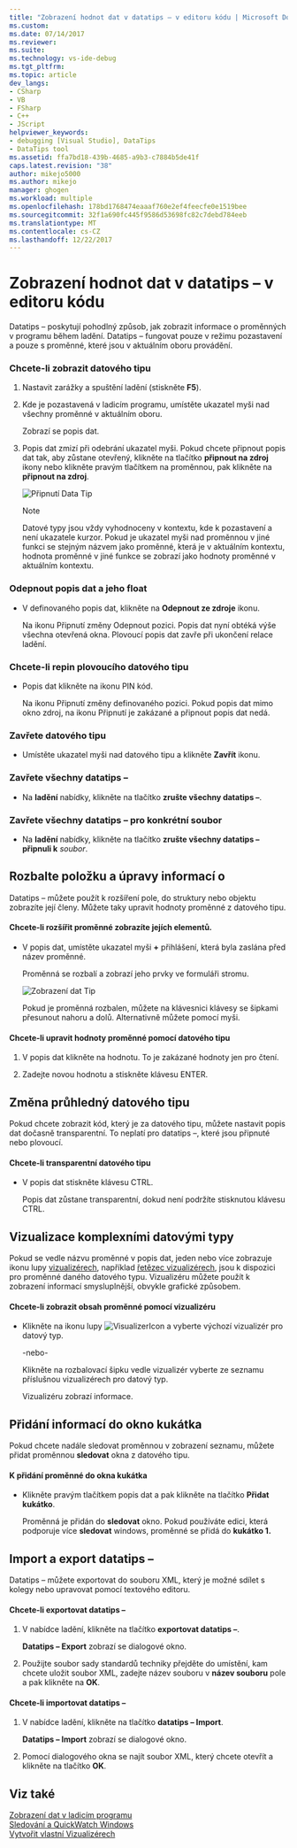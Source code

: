```yaml
---
title: "Zobrazení hodnot dat v datatips – v editoru kódu | Microsoft Docs"
ms.custom: 
ms.date: 07/14/2017
ms.reviewer: 
ms.suite: 
ms.technology: vs-ide-debug
ms.tgt_pltfrm: 
ms.topic: article
dev_langs:
- CSharp
- VB
- FSharp
- C++
- JScript
helpviewer_keywords:
- debugging [Visual Studio], DataTips
- DataTips tool
ms.assetid: ffa7bd18-439b-4685-a9b3-c7884b5de41f
caps.latest.revision: "38"
author: mikejo5000
ms.author: mikejo
manager: ghogen
ms.workload: multiple
ms.openlocfilehash: 178bd1768474eaaaf760e2ef4feecfe0e1519bee
ms.sourcegitcommit: 32f1a690fc445f9586d53698fc82c7debd784eeb
ms.translationtype: MT
ms.contentlocale: cs-CZ
ms.lasthandoff: 12/22/2017
---
```

# <a name="view-data-values-in-datatips-in-the-code-editor"></a>Zobrazení hodnot dat v datatips – v editoru kódu
Datatips – poskytují pohodlný způsob, jak zobrazit informace o proměnných v programu během ladění. Datatips – fungovat pouze v režimu pozastavení a pouze s proměnné, které jsou v aktuálním oboru provádění.
  
### <a name="to-display-a-datatip"></a>Chcete-li zobrazit datového tipu  
  
1. Nastavit zarážky a spuštění ladění (stiskněte **F5**).

2. Kde je pozastavená v ladicím programu, umístěte ukazatel myši nad všechny proměnné v aktuálním oboru.
  
     Zobrazí se popis dat.
  
3.  Popis dat zmizí při odebrání ukazatel myši. Pokud chcete připnout popis dat tak, aby zůstane otevřený, klikněte na tlačítko **připnout na zdroj** ikony nebo klikněte pravým tlačítkem na proměnnou, pak klikněte na **připnout na zdroj**.

    ![Připnutí Data Tip](../debugger/media/dbg-tips-data-tips-pinned.png "PinningDataTip")

    > [!NOTE]
    > Datové typy jsou vždy vyhodnoceny v kontextu, kde k pozastavení a není ukazatele kurzor. Pokud je ukazatel myši nad proměnnou v jiné funkci se stejným názvem jako proměnné, která je v aktuálním kontextu, hodnota proměnné v jiné funkce se zobrazí jako hodnoty proměnné v aktuálním kontextu.
  
### <a name="to-unpin-a-datatip-and-make-it-float"></a>Odepnout popis dat a jeho float  
  
-   V definovaného popis dat, klikněte na **Odepnout ze zdroje** ikonu.  
  
     Na ikonu Připnutí změny Odepnout pozici. Popis dat nyní obtéká výše všechna otevřená okna. Plovoucí popis dat zavře při ukončení relace ladění.  
  
### <a name="to-repin-a-floating-datatip"></a>Chcete-li repin plovoucího datového tipu  
  
-   Popis dat klikněte na ikonu PIN kód.  
  
     Na ikonu Připnutí změny definovaného pozici. Pokud popis dat mimo okno zdroj, na ikonu Připnutí je zakázané a připnout popis dat nedá.  
  
### <a name="to-close-a-datatip"></a>Zavřete datového tipu  
  
-   Umístěte ukazatel myši nad datového tipu a klikněte **Zavřít** ikonu.  
  
### <a name="to-close-all-datatips"></a>Zavřete všechny datatips –  
  
-   Na **ladění** nabídky, klikněte na tlačítko **zrušte všechny datatips –**.  
  
### <a name="to-close-all-datatips-for-a-specific-file"></a>Zavřete všechny datatips – pro konkrétní soubor  
  
-   Na **ladění** nabídky, klikněte na tlačítko **zrušte všechny datatips – připnuli k** *soubor*.  
  
## <a name="expand-and-edit-information"></a>Rozbalte položku a úpravy informací o  
 Datatips – můžete použít k rozšíření pole, do struktury nebo objektu zobrazíte její členy. Můžete taky upravit hodnoty proměnné z datového tipu.  
  
#### <a name="to-expand-a-variable-to-see-its-elements"></a>Chcete-li rozšířit proměnné zobrazíte jejích elementů.  
  
-   V popis dat, umístěte ukazatel myši  **+**  přihlášení, která byla zaslána před název proměnné.  
  
    Proměnná se rozbalí a zobrazí jeho prvky ve formuláři stromu.

    ![Zobrazení dat Tip](../debugger/media/dbg-tour-data-tips.gif "zobrazení dat tipu")
  
    Pokud je proměnná rozbalen, můžete na klávesnici klávesy se šipkami přesunout nahoru a dolů. Alternativně můžete pomocí myši.  
  
#### <a name="to-edit-the-value-of-a-variable-using-a-datatip"></a>Chcete-li upravit hodnoty proměnné pomocí datového tipu  
  
1.  V popis dat klikněte na hodnotu. To je zakázané hodnoty jen pro čtení.  
  
2.  Zadejte novou hodnotu a stiskněte klávesu ENTER.  
  
## <a name="making-a-datatip-transparent"></a>Změna průhledný datového tipu  
 Pokud chcete zobrazit kód, který je za datového tipu, můžete nastavit popis dat dočasně transparentní. To neplatí pro datatips –, které jsou připnuté nebo plovoucí.  
  
#### <a name="to-make-a-datatip-transparent"></a>Chcete-li transparentní datového tipu  
  
-   V popis dat stiskněte klávesu CTRL.  
  
     Popis dat zůstane transparentní, dokud není podržíte stisknutou klávesu CTRL.  
  
## <a name="visualize-complex-data-types"></a>Vizualizace komplexními datovými typy  
 Pokud se vedle názvu proměnné v popis dat, jeden nebo více zobrazuje ikonu lupy [vizualizérech](../debugger/create-custom-visualizers-of-data.md), například [řetězec vizualizérech](../debugger/string-visualizer-dialog-box.md), jsou k dispozici pro proměnné daného datového typu. Vizualizéru můžete použít k zobrazení informací smysluplnější, obvykle grafické způsobem.
  
#### <a name="to-view-the-contents-of-a-variable-using-a-visualizer"></a>Chcete-li zobrazit obsah proměnné pomocí vizualizéru  
  
-   Klikněte na ikonu lupy ![VisualizerIcon](../debugger/media/dbg-tips-visualizer-icon.png "vizualizér ikonu") a vyberte výchozí vizualizér pro datový typ.  
  
     -nebo-  
  
     Klikněte na rozbalovací šipku vedle vizualizér vyberte ze seznamu příslušnou vizualizérech pro datový typ.  
  
     Vizualizéru zobrazí informace.  
  
## <a name="add-information-to-a-watch-window"></a>Přidání informací do okno kukátka  
 Pokud chcete nadále sledovat proměnnou v zobrazení seznamu, můžete přidat proměnnou **sledovat** okna z datového tipu.  
  
#### <a name="to-add-a-variable-to-the-watch-window"></a>K přidání proměnné do okna kukátka  
  
-   Klikněte pravým tlačítkem popis dat a pak klikněte na tlačítko **Přidat kukátko**.  
  
     Proměnná je přidán do **sledovat** okno. Pokud používáte edici, která podporuje více **sledovat** windows, proměnné se přidá do **kukátko 1.**  
  
## <a name="import-and-export-datatips"></a>Import a export datatips –  
 Datatips – můžete exportovat do souboru XML, který je možné sdílet s kolegy nebo upravovat pomocí textového editoru.  
  
#### <a name="to-export-datatips"></a>Chcete-li exportovat datatips –  
  
1.  V nabídce ladění, klikněte na tlačítko **exportovat datatips –**.  
  
     **Datatips – Export** zobrazí se dialogové okno.  
  
2.  Použijte soubor sady standardů techniky přejděte do umístění, kam chcete uložit soubor XML, zadejte název souboru v **název souboru** pole a pak klikněte na **OK**.  
  
#### <a name="to-import-datatips"></a>Chcete-li importovat datatips –  
  
1.  V nabídce ladění, klikněte na tlačítko **datatips – Import**.  
  
     **Datatips – Import** zobrazí se dialogové okno.  
  
2.  Pomocí dialogového okna se najít soubor XML, který chcete otevřít a klikněte na tlačítko **OK**.  
  
## <a name="see-also"></a>Viz také  
 [Zobrazení dat v ladicím programu](../debugger/viewing-data-in-the-debugger.md)   
 [Sledování a QuickWatch Windows](../debugger/watch-and-quickwatch-windows.md)   
 [Vytvořit vlastní Vizualizérech](../debugger/create-custom-visualizers-of-data.md)   